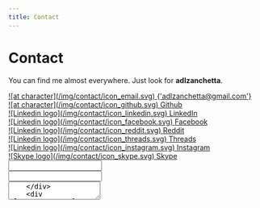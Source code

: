 ```yaml
---
title: Contact
---
```


# Contact

You can find me almost everywhere. Just look for **adlzanchetta**.

<div class='contact-items'>

  <div class='contact-item'>
    <a href="mailto:adlzanchetta@gmail.com" target="_blank">
      ![at character](/img/contact/icon_email.svg) <span class='email'>{'adlzanchetta@gmail.com'}</span>
    </a>
  </div>

  <div class='contact-item'>
    <a href="https://github.com/adlzanchetta" target="_blank">
      ![at character](/img/contact/icon_github.svg) <span class='github'>Github</span>
    </a>
  </div>

  <div class='contact-item'>
    <a href="https://www.linkedin.com/in/adlzanchetta/" target="_blank">
      ![Linkedin logo](/img/contact/icon_linkedin.svg) <span class='linkedin'>LinkedIn</span>
    </a>
  </div>

  <div class='contact-item'>
    <a href="https://www.facebook.com/adlzanchetta" target="_blank">
      ![Linkedin logo](/img/contact/icon_facebook.svg) <span class='facebook'>Facebook</span>
    </a>
  </div>

  <div class='contact-item'>
    <a href="https://www.reddit.com/user/adlzanchetta" target="_blank">
      ![Linkedin logo](/img/contact/icon_reddit.svg) <span class='reddit'>Reddit</span>
    </a>
  </div>

  <div class='contact-item'>
    <a href="https://www.threads.net/@adlzanchetta" target="_blank">
      ![Linkedin logo](/img/contact/icon_threads.svg) <span class='threads'>Threads</span>
    </a>
  </div>

  <div class='contact-item'>
    <a href="https://www.instagram.com/adlzanchetta/" target="_blank">
      ![Linkedin logo](/img/contact/icon_instagram.svg) <span class='instagram'>Instagram</span>
    </a>
  </div>

  <div class='contact-item'>
    <a href="https://join.skype.com/invite/s8JoezsjV1Fb" target="_blank">
      ![Skype logo](/img/contact/icon_skype.svg) <span class='skype'>Skype</span>
    </a>
  </div>

</div>

<!-- Or you can send me a direct message: -->

<div class='contact-form'>
  <form>
    <div class='contact-form-line'>
      <div class='contact-form-item'>
        <input type='text' />
      </div>
      <div class='contact-form-item'>
        <input type='text' />
      </div>
    </div>
    <div class='contact-form-line'>
      <textarea />
    </div>
    <div class='contact-form-line'>
      <button>Send</button>
    </div>
  </form>
</div>